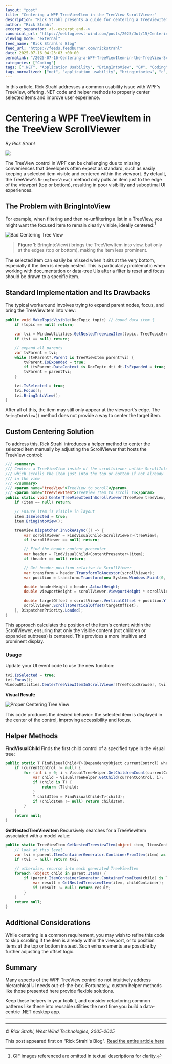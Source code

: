 ```yaml
---
layout: "post"
title: "Centering a WPF TreeViewItem in the TreeView ScrollViewer"
description: "Rick Strahl presents a guide for centering a TreeViewItem within a WPF TreeView's viewport, correcting the limitations of the standard BringIntoView method. He shares practical code samples and reusable helper functions to improve usability when re-focusing or reorganizing TreeViews in .NET WPF applications."
author: "Rick Strahl"
excerpt_separator: <!--excerpt_end-->
canonical_url: "https://weblog.west-wind.com/posts/2025/Jul/15/Centering-a-WPF-TreeViewItem-in-the-TreeView-ScrollViewer"
viewing_mode: "external"
feed_name: "Rick Strahl's Blog"
feed_url: "https://feeds.feedburner.com/rickstrahl"
date: 2025-07-16 04:23:03 +00:00
permalink: "/2025-07-16-Centering-a-WPF-TreeViewItem-in-the-TreeView-ScrollViewer.html"
categories: ["Coding"]
tags: [".NET", "Application Usability", "BringIntoView", "C#", "Coding", "ContentPresenter", "Helper Methods", "Posts", "ScrollViewer", "TreeView", "UI Development", "Visual Tree", "WPF"]
tags_normalized: ["net", "application usability", "bringintoview", "c", "coding", "contentpresenter", "helper methods", "posts", "scrollviewer", "treeview", "ui development", "visual tree", "wpf"]
---
```


In this article, Rick Strahl addresses a common usability issue with WPF's TreeView, offering .NET code and helper methods to properly center selected items and improve user experience.<!--excerpt_end-->

# Centering a WPF TreeViewItem in the TreeView ScrollViewer

*By Rick Strahl*

![](https://weblog.west-wind.com/images/2025/Centering-a-WPF-TreeViewItem-in-the-TreeView-ScrollViewer/DigitalTreeBanner.jgp.png)

The TreeView control in WPF can be challenging due to missing conveniences that developers often expect as standard, such as easily keeping a selected item visible and centered within the viewport. By default, the TreeView's `BringIntoView()` method only pulls an item just to the edge of the viewport (top or bottom), resulting in poor visibility and suboptimal UI experiences.

## The Problem with BringIntoView

For example, when filtering and then re-unfiltering a list in a TreeView, you might want the focused item to remain clearly visible, ideally centered:[^1]

![Bad Centering Tree View](https://raw.githubusercontent.com/RickStrahl/ImageDrop/refs/heads/master/BlogPosts/2025/BadCenteringTreeView.gif)

> **Figure 1**: BringIntoView() brings the TreeViewItem into view, but only at the edges (top or bottom), making the item less prominent.

The selected item can easily be missed when it sits at the very bottom, especially if the item is deeply nested. This is particularly problematic when working with documentation or data-tree UIs after a filter is reset and focus should be drawn to a specific item.

## Standard Implementation and Its Drawbacks

The typical workaround involves trying to expand parent nodes, focus, and bring the TreeViewItem into view:

```csharp
public void MakeTopicVisible(DocTopic topic) // bound data item {
    if (topic == null) return;

    var tvi = WindowUtilities.GetNestedTreeviewItem(topic, TreeTopicBrowser);
    if (tvi == null) return;

    // expand all parents
    var tvParent = tvi;
    while (tvParent?.Parent is TreeViewItem parentTvi) {
        tvParent.IsExpanded = true;
        if (tvParent.DataContext is DocTopic dt) dt.IsExpanded = true;
        tvParent = parentTvi;
    }

    tvi.IsSelected = true;
    tvi.Focus();
    tvi.BringIntoView();
}
```

After all of this, the item may still only appear at the viewport's edge. The `BringIntoView()` method does not provide a way to center the target item.

## Custom Centering Solution

To address this, Rick Strahl introduces a helper method to center the selected item manually by adjusting the ScrollViewer that hosts the TreeView control:

```csharp
/// <summary>
/// Centers a TreeViewItem inside of the scrollviewer unlike ScrollIntoView
/// which scrolls the item just into the top or bottom if not already
/// in the view
/// </summary>
/// <param name="treeView">TreeView to scroll</param>
/// <param name="treeViewItem">TreeView Item to scroll to</param>
public static void CenterTreeViewItemInScrollViewer(TreeView treeView, TreeViewItem item) {
    if (item == null) return;

    // Ensure item is visible in layout
    item.IsSelected = true;
    item.BringIntoView();

    treeView.Dispatcher.InvokeAsync(() => {
        var scrollViewer = FindVisualChild<ScrollViewer>(treeView);
        if (scrollViewer == null) return;

        // Find the header content presenter
        var header = FindVisualChild<ContentPresenter>(item);
        if (header == null) return;

        // Get header position relative to ScrollViewer
        var transform = header.TransformToAncestor(scrollViewer);
        var position = transform.Transform(new System.Windows.Point(0, 0));

        double headerHeight = header.ActualHeight;
        double viewportHeight = scrollViewer.ViewportHeight * scrollViewer.ScrollableHeight / scrollViewer.ExtentHeight;

        double targetOffset = scrollViewer.VerticalOffset + position.Y - (viewportHeight / 2) + (headerHeight / 2);
        scrollViewer.ScrollToVerticalOffset(targetOffset);
    }, DispatcherPriority.Loaded);
}
```

This approach calculates the position of the item's content within the ScrollViewer, ensuring that only the visible content (not children or expanded subtrees) is centered. This provides a more intuitive and prominent display.

### Usage

Update your UI event code to use the new function:

```csharp
tvi.IsSelected = true;
tvi.Focus();
WindowUtilities.CenterTreeViewItemInScrollViewer(TreeTopicBrowser, tvi);
```

**Visual Result:**

![Proper Centering Tree View](https://raw.githubusercontent.com/RickStrahl/ImageDrop/refs/heads/master/BlogPosts/2025/ProperCenteringTreeView.gif)

This code produces the desired behavior: the selected item is displayed in the center of the control, improving accessibility and focus.

## Helper Methods

**FindVisualChild**
Finds the first child control of a specified type in the visual tree:

```csharp
public static T FindVisualChild<T>(DependencyObject currentControl) where T : DependencyObject {
    if (currentControl != null) {
        for (int i = 0; i < VisualTreeHelper.GetChildrenCount(currentControl); i++) {
            var child = VisualTreeHelper.GetChild(currentControl, i);
            if (child is T) {
                return (T)child;
            }
            T childItem = FindVisualChild<T>(child);
            if (childItem != null) return childItem;
        }
    }
    return null;
}
```

**GetNestedTreeViewItem**
Recursively searches for a TreeViewItem associated with a model value:

```csharp
public static TreeViewItem GetNestedTreeviewItem(object item, ItemsControl parent) {
    // look at this level
    var tvi = parent.ItemContainerGenerator.ContainerFromItem(item) as TreeViewItem;
    if (tvi != null) return tvi;

    // otherwise, recurse into each generated TreeViewItem
    foreach (object child in parent.Items) {
        if (parent.ItemContainerGenerator.ContainerFromItem(child) is TreeViewItem childContainer) {
            var result = GetNestedTreeviewItem(item, childContainer);
            if (result != null) return result;
        }
    }
    return null;
}
```

## Additional Considerations

While centering is a common requirement, you may wish to refine this code to skip scrolling if the item is already within the viewport, or to position items at the top or bottom instead. Such enhancements are possible by further adjusting the offset logic.

## Summary

Many aspects of the WPF TreeView control do not intuitively address hierarchical UI needs out-of-the-box. Fortunately, custom helper methods like those presented here provide flexible solutions.

Keep these helpers in your toolkit, and consider refactoring common patterns like these into reusable utilities the next time you build a data-centric .NET desktop app.

---

[^1]: GIF images referenced are omitted in textual descriptions for clarity.

---
*© Rick Strahl, West Wind Technologies, 2005-2025*

This post appeared first on "Rick Strahl's Blog". [Read the entire article here](https://weblog.west-wind.com/posts/2025/Jul/15/Centering-a-WPF-TreeViewItem-in-the-TreeView-ScrollViewer)
